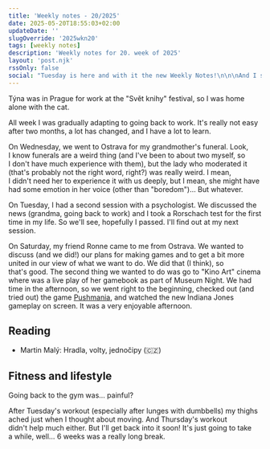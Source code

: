 ```yaml
---
title: 'Weekly notes - 20/2025'
date: 2025-05-20T18:55:03+02:00
updateDate: ''
slugOverride: '2025wkn20'
tags: [weekly notes]
description: 'Weekly notes for 20. week of 2025'
layout: 'post.njk'
rssOnly: false
social: "Tuesday is here and with it the new Weekly Notes!\n\n\nAnd I still can't write them on Sunday as I would like. But what the heck, Tuesday's a nice day too, right?"
---
```

Týna was in Prague for work at the "Svět knihy" festival, so I was home alone with the cat.

All week I was gradually adapting to going back to work. It's really not easy after two months, a lot has changed, and I have a lot to learn.

On Wednesday, we went to Ostrava for my grandmother's funeral. Look, I know funerals are a weird thing (and I've been to about two myself, so I don't have much experience with them), but the lady who moderated it (that's probably not the right word, right?) was really weird. I mean, I didn't need her to experience it with us deeply, but I mean, she might have had some emotion in her voice (other than "boredom")… But whatever.

On Tuesday, I had a second session with a psychologist. We discussed the news (grandma, going back to work) and I took a Rorschach test for the first time in my life. So we'll see, hopefully I passed. I'll find out at my next session.

On Saturday, my friend Ronne came to me from Ostrava. We wanted to discuss (and we did!) our plans for making games and to get a bit more united in our view of what we want to do. We did that (I think), so that's good. The second thing we wanted to do was go to "Kino Art" cinema where was a live play of her gamebook as part of Museum Night. We had time in the afternoon, so we went right to the beginning, checked out (and tried out) the game [Pushmania](https://store.steampowered.com/app/3242870/Pushmania/), and watched the new Indiana Jones gameplay on screen. It was a very enjoyable afternoon.


## Reading
- Martin Malý: Hradla, volty, jednočipy (🇨🇿)

## Fitness and lifestyle
Going back to the gym was… painful?

After Tuesday's workout (especially after lunges with dumbbells) my thighs ached just when I thought about moving. And Thursday's workout didn't help much either. But I'll get back into it soon! It's just going to take a while, well… 6 weeks was a really long break.